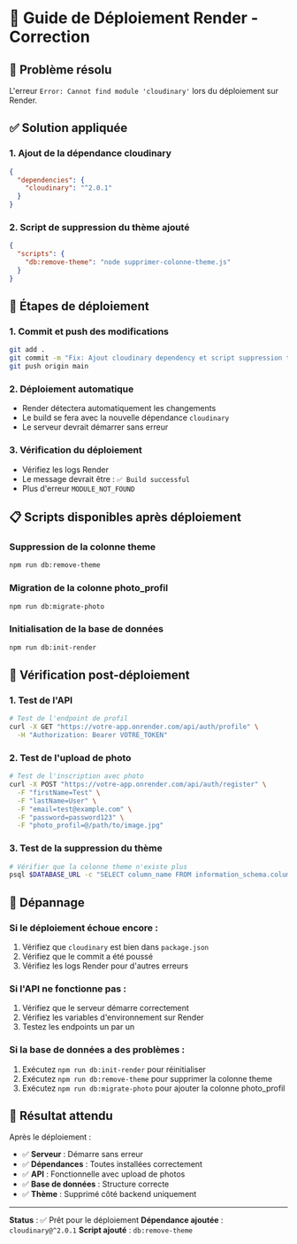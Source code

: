 # 🚀 Guide de Déploiement Render - Correction

## 🎯 Problème résolu
L'erreur `Error: Cannot find module 'cloudinary'` lors du déploiement sur Render.

## ✅ Solution appliquée

### **1. Ajout de la dépendance cloudinary**
```json
{
  "dependencies": {
    "cloudinary": "^2.0.1"
  }
}
```

### **2. Script de suppression du thème ajouté**
```json
{
  "scripts": {
    "db:remove-theme": "node supprimer-colonne-theme.js"
  }
}
```

## 🚀 Étapes de déploiement

### **1. Commit et push des modifications**
```bash
git add .
git commit -m "Fix: Ajout cloudinary dependency et script suppression thème"
git push origin main
```

### **2. Déploiement automatique**
- Render détectera automatiquement les changements
- Le build se fera avec la nouvelle dépendance `cloudinary`
- Le serveur devrait démarrer sans erreur

### **3. Vérification du déploiement**
- Vérifiez les logs Render
- Le message devrait être : `✅ Build successful`
- Plus d'erreur `MODULE_NOT_FOUND`

## 📋 Scripts disponibles après déploiement

### **Suppression de la colonne theme**
```bash
npm run db:remove-theme
```

### **Migration de la colonne photo_profil**
```bash
npm run db:migrate-photo
```

### **Initialisation de la base de données**
```bash
npm run db:init-render
```

## 🔧 Vérification post-déploiement

### **1. Test de l'API**
```bash
# Test de l'endpoint de profil
curl -X GET "https://votre-app.onrender.com/api/auth/profile" \
  -H "Authorization: Bearer VOTRE_TOKEN"
```

### **2. Test de l'upload de photo**
```bash
# Test de l'inscription avec photo
curl -X POST "https://votre-app.onrender.com/api/auth/register" \
  -F "firstName=Test" \
  -F "lastName=User" \
  -F "email=test@example.com" \
  -F "password=password123" \
  -F "photo_profil=@/path/to/image.jpg"
```

### **3. Test de la suppression du thème**
```bash
# Vérifier que la colonne theme n'existe plus
psql $DATABASE_URL -c "SELECT column_name FROM information_schema.columns WHERE table_name = 'utilisateurs' AND column_name = 'theme';"
```

## 🐛 Dépannage

### **Si le déploiement échoue encore :**
1. Vérifiez que `cloudinary` est bien dans `package.json`
2. Vérifiez que le commit a été poussé
3. Vérifiez les logs Render pour d'autres erreurs

### **Si l'API ne fonctionne pas :**
1. Vérifiez que le serveur démarre correctement
2. Vérifiez les variables d'environnement sur Render
3. Testez les endpoints un par un

### **Si la base de données a des problèmes :**
1. Exécutez `npm run db:init-render` pour réinitialiser
2. Exécutez `npm run db:remove-theme` pour supprimer la colonne theme
3. Exécutez `npm run db:migrate-photo` pour ajouter la colonne photo_profil

## 🎉 Résultat attendu

Après le déploiement :
- ✅ **Serveur** : Démarre sans erreur
- ✅ **Dépendances** : Toutes installées correctement
- ✅ **API** : Fonctionnelle avec upload de photos
- ✅ **Base de données** : Structure correcte
- ✅ **Thème** : Supprimé côté backend uniquement

---

**Status** : ✅ Prêt pour le déploiement
**Dépendance ajoutée** : `cloudinary@^2.0.1`
**Script ajouté** : `db:remove-theme`
